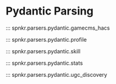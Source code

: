 # Pydantic Parsing

::: spnkr.parsers.pydantic.gamecms_hacs

::: spnkr.parsers.pydantic.profile

::: spnkr.parsers.pydantic.skill

::: spnkr.parsers.pydantic.stats

::: spnkr.parsers.pydantic.ugc_discovery